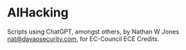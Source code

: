 # AIHacking
Scripts using ChatGPT, amongst others, by Nathan W Jones nat@davaosecurity.com, for EC-Council ECE Credits.
